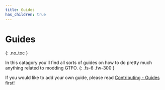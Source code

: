 ```yaml
---
title: Guides
has_children: true
---
```


# Guides
{: .no_toc }

In this catagory you'll find all sorts of guides on how to do pretty much anything related to modding GTFO.
{: .fs-6 .fw-300 }

If you would like to add your own guide, please read [Contributing - Guides]() first!